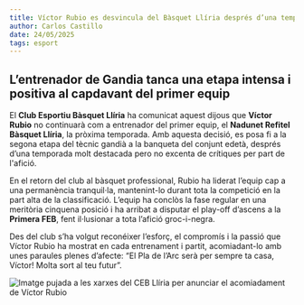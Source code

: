 ```yaml
---
title: Víctor Rubio es desvincula del Bàsquet Llíria després d’una temporada d’èxit
author: Carlos Castillo
date: 24/05/2025
tags: esport 
---
```


## L’entrenador de Gandia tanca una etapa intensa i positiva al capdavant del primer equip

El **Club Esportiu Bàsquet Llíria** ha comunicat aquest dijous que **Víctor Rubio** no continuarà com a entrenador del primer equip, el **Nadunet Refitel Bàsquet Llíria**, la pròxima temporada. Amb aquesta decisió, es posa fi a la segona etapa del tècnic gandià a la banqueta del conjunt edetà, després d’una temporada molt destacada pero no excenta de crítiques per part de l'afició.

En el retorn del club al bàsquet professional, Rubio ha liderat l’equip cap a una permanència tranquil·la, mantenint-lo durant tota la competició en la part alta de la classificació. L’equip ha conclòs la fase regular en una meritòria cinquena posició i ha arribat a disputar el play-off d’ascens a la **Primera FEB**, fent il·lusionar a tota l’afició groc-i-negra.

Des del club s’ha volgut reconéixer l’esforç, el compromís i la passió que Víctor Rubio ha mostrat en cada entrenament i partit, acomiadant-lo amb unes paraules plenes d’afecte: “El Pla de l’Arc serà per sempre ta casa, Víctor! Molta sort al teu futur”.


![ Imatge pujada a les xarxes del CEB Llíria per anunciar el acomiadament de Víctor Rubio ](/assets/continguts/recursos/20250524-victorubio.jpg " Imatge pujada a les xarxes del CEB Llíria per anunciar el acomiadament de Víctor Rubio ")